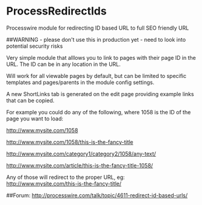 ProcessRedirectIds
==================

Processwire module for redirecting ID based URL to full SEO friendly URL

##WARNING - please don't use this in production yet - need to look into potential security risks

Very simple module that alllows you to link to pages with their page ID in the URL. The ID can be in any location in the URL.

Will work for all viewable pages by default, but can be limited to specific templates and pages/parents in the module config settings.

A new ShortLinks tab is generated on the edit page providing example links that can be copied.

For example you could do any of the following, where 1058 is the ID of the page you want to load:

http://www.mysite.com/1058

http://www.mysite.com/1058/this-is-the-fancy-title

http://www.mysite.com/category1/category2/1058/any-text/

http://www.mysite.com/article/this-is-the-fancy-title-1058/

Any of those will redirect to the proper URL, eg: http://www.mysite.com/this-is-the-fancy-title/

##Forum:
http://processwire.com/talk/topic/4611-redirect-id-based-urls/



